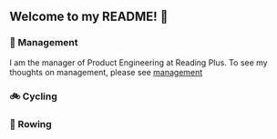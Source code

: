 ## Welcome to my README! :vulcan_salute:
### :crystal_ball: Management 
I am the manager of Product Engineering at Reading Plus.  To see my thoughts on management, please see [management](https://github.com/ewaite/management)

### :bike: Cycling 

### :rowboat: Rowing 
<!--
**ewaite/ewaite** is a ✨ _special_ ✨ repository because its `README.md` (this file) appears on your GitHub profile.

Here are some ideas to get you started:

- 🔭 I’m currently working on ...
- 🌱 I’m currently learning ...
- 👯 I’m looking to collaborate on ...
- 🤔 I’m looking for help with ...
- 💬 Ask me about ...
- 📫 How to reach me: ...
- 😄 Pronouns: ...
- ⚡ Fun fact: ...
-->
